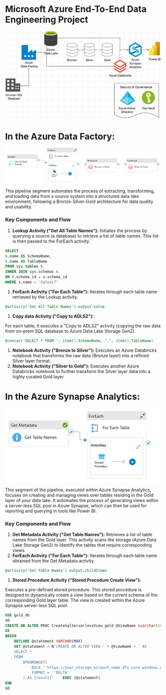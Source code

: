 # Microsoft Azure End-To-End Data Engineering Project

![image.png](image.png)

# In the Azure Data Factory:

![image.png](image%201.png)

This pipeline segment automates the process of extracting, transforming, and loading data from a source system into a structured data lake environment, following a Bronze-Silver-Gold architecture for data quality and usability.

### Key Components and Flow

1. **Lookup Activity ("Get All Table Names"):**
Initiates the process by querying a source (a database) to retrieve a list of table names. This list is then passed to the ForEach activity.

```sql
SELECT
s.name AS SchemaName,
t.name AS TableName
FROM sys.tables t
INNER JOIN sys.schemas s
ON t.schema_id = s.schema_id
WHERE s.name = 'SalesLT'
```

1. **ForEach Activity ("For Each Table"):**
Iterates through each table name retrieved by the Lookup activity. 

```sql
@activity('Get All Table Names').output.value
```

1. **Copy data Activity ("Copy to ADLS2"):**

For each table, it executes a "Copy to ADLS2" activity (copying the raw data from on-prem SQL database to Azure Data Lake Storage Gen2).

```sql
@concat('SELECT * FROM ', item().SchemaName, '.', item().TableName)
```

1. **Notebook Activity ("Bronze to Silver"):**
Executes an Azure Databricks notebook that transforms the raw data (Bronze layer) into a refined Silver layer format.
2. **Notebook Activity ("Silver to Gold"):**
Executes another Azure Databricks notebook to further transform the Silver layer data into a highly curated Gold layer.

# In the Azure Synapse Analytics:

![image.png](image%202.png)

This segment of the pipeline, executed within Azure Synapse Analytics, focuses on creating and managing views over tables residing in the Gold layer of your data lake. It automates the process of generating views within a server-less SQL pool in Azure Synapse, which can then be used for reporting and querying in tools like Power BI.

### Key Components and Flow

1. **Get Metadata Activity ("Get Table Names"):**
Retrieves a list of table names from the Gold layer. This activity scans the storage (Azure Data Lake Storage Gen2) to identify the tables that require corresponding views.
2. **ForEach Activity ("For Each Table"):**
Iterates through each table name obtained from the Get Metadata activity. 

```sql
@activity('Get Table Names').output.childItems
```

1. **Stored Procedure Activity ("Stored Procedure Create View"):**

Executes a pre-defined stored procedure. This stored procedure is designed to dynamically create a view based on the current schema of the corresponding Gold layer table.
The view is created within the Azure Synapse server-less SQL pool.

```sql
USE gold_db
GO
CREATE OR ALTER PROC CreateSqlServerlessView_gold @ViewName nvarchar(100)
AS
BEGIN
    DECLARE @statement VARCHAR(MAX)
    SET @statement = N'CREATE OR ALTER VIEW ' + @ViewName + ' AS
    SELECT *
    FROM
        OPENROWSET(
            BULK ''https://your_storage_account_name.dfs.core.windows.net/gold/SalesLT/' + @ViewName + '/'',
            FORMAT = ''DELTA''
        ) AS [result]'    EXEC (@statement)
END
GO
```
